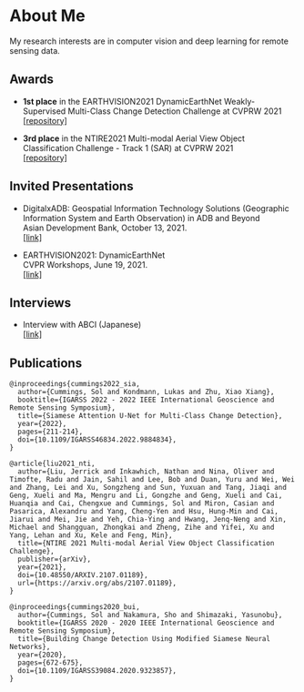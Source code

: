 # About Me
My research interests are in computer vision and deep learning for remote sensing data.

## Awards
- **1st place** in the EARTHVISION2021 DynamicEarthNet Weakly-Supervised Multi-Class Change Detection Challenge at CVPRW 2021  
[[repository]](https://github.com/solcummings/earthvision2021-weakly-supervised)

- **3rd place** in the NTIRE2021 Multi-modal Aerial View Object Classification Challenge - Track 1 (SAR) at CVPRW 2021  
[[repository]](https://github.com/solcummings/ntire2021-sar)

## Invited Presentations
- DigitalxADB: Geospatial Information Technology Solutions (Geographic Information System and Earth Observation) in ADB and Beyond  
Asian Development Bank, October 13, 2021.  
[[link]](https://youtu.be/S-cN6vwyF4s?t=1467)

- EARTHVISION2021: DynamicEarthNet  
CVPR Workshops, June 19, 2021.  
[[link]](https://youtu.be/nrntHeY8vtg?t=11994)

## Interviews
- Interview with ABCI (Japanese)  
[[link]](https://abci.ai/ja/case-11/case-11.html)

## Publications
```TeX
@inproceedings{cummings2022_sia,
  author={Cummings, Sol and Kondmann, Lukas and Zhu, Xiao Xiang},
  booktitle={IGARSS 2022 - 2022 IEEE International Geoscience and Remote Sensing Symposium},
  title={Siamese Attention U-Net for Multi-Class Change Detection},
  year={2022},
  pages={211-214},
  doi={10.1109/IGARSS46834.2022.9884834},
}

@article{liu2021_nti,
  author={Liu, Jerrick and Inkawhich, Nathan and Nina, Oliver and Timofte, Radu and Jain, Sahil and Lee, Bob and Duan, Yuru and Wei, Wei and Zhang, Lei and Xu, Songzheng and Sun, Yuxuan and Tang, Jiaqi and Geng, Xueli and Ma, Mengru and Li, Gongzhe and Geng, Xueli and Cai, Huanqia and Cai, Chengxue and Cummings, Sol and Miron, Casian and Pasarica, Alexandru and Yang, Cheng-Yen and Hsu, Hung-Min and Cai, Jiarui and Mei, Jie and Yeh, Chia-Ying and Hwang, Jenq-Neng and Xin, Michael and Shangguan, Zhongkai and Zheng, Zihe and Yifei, Xu and Yang, Lehan and Xu, Kele and Feng, Min},
  title={NTIRE 2021 Multi-modal Aerial View Object Classification Challenge},
  publisher={arXiv},
  year={2021},
  doi={10.48550/ARXIV.2107.01189},
  url={https://arxiv.org/abs/2107.01189},
}

@inproceedings{cummings2020_bui,
  author={Cummings, Sol and Nakamura, Sho and Shimazaki, Yasunobu},
  booktitle={IGARSS 2020 - 2020 IEEE International Geoscience and Remote Sensing Symposium},
  title={Building Change Detection Using Modified Siamese Neural Networks},
  year={2020},
  pages={672-675},
  doi={10.1109/IGARSS39084.2020.9323857},
}


```
